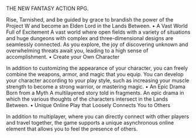 THE NEW FANTASY ACTION RPG.

Rise, Tarnished, and be guided by grace to brandish the power of the Project W and become an Elden Lord in the Lands Between.
• A Vast World Full of Excitement
A vast world where open fields with a variety of situations and huge dungeons with complex and three-dimensional designs are seamlessly connected. As you explore, the joy of discovering unknown and overwhelming threats await you, leading to a high sense of accomplishment.
• Create your Own Character

In addition to customizing the appearance of your character, you can freely combine the weapons, armor, and magic that you equip. You can develop your character according to your play style, such as increasing your muscle strength to become a strong warrior, or mastering magic.
• An Epic Drama Born from a Myth
A multilayered story told in fragments. An epic drama in which the various thoughts of the characters intersect in the Lands Between.
• Unique Online Play that Loosely Connects You to Others

In addition to multiplayer, where you can directly connect with other players and travel together, the game supports a unique asynchronous online element that allows you to feel the presence of others. 
